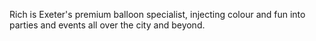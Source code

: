 Rich is Exeter's premium balloon specialist, injecting colour and fun into parties and events all over the city and beyond.